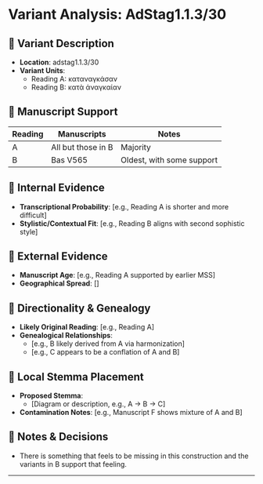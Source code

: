 # Variant Analysis: AdStag1.1.3/30

## 📌 Variant Description
- **Location**: adstag1.1.3/30
- **Variant Units**: 
  - Reading A: καταναγκάσαν
  - Reading B: κατὰ ἀναγκαίαν

## 🧬 Manuscript Support
| Reading | Manuscripts | Notes |
|--------|-------------|-------|
| A      | All but those in B | Majority |
| B      | Bas V565 | Oldest, with some support |

## 🧠 Internal Evidence
- **Transcriptional Probability**: [e.g., Reading A is shorter and more difficult]
- **Stylistic/Contextual Fit**: [e.g., Reading B aligns with second sophistic style]

## 🧭 External Evidence
- **Manuscript Age**: [e.g., Reading A supported by earlier MSS]
- **Geographical Spread**: []

## 🔄 Directionality & Genealogy
- **Likely Original Reading**: [e.g., Reading A]
- **Genealogical Relationships**:
  - [e.g., B likely derived from A via harmonization]
  - [e.g., C appears to be a conflation of A and B]

## 🌿 Local Stemma Placement
- **Proposed Stemma**:
  - [Diagram or description, e.g., A → B → C]
- **Contamination Notes**: [e.g., Manuscript F shows mixture of A and B]

## 📝 Notes & Decisions
- There is something that feels to be missing in this construction and the variants in B support that feeling.

---